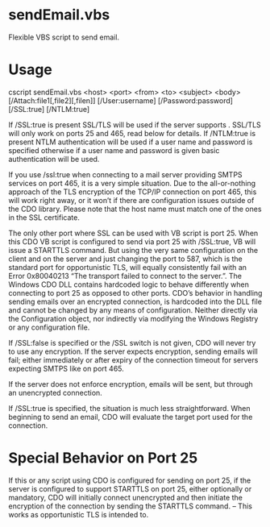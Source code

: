 # sendEmail.vbs
Flexible VBS script to send email.

# Usage
cscript sendEmail.vbs &lt;host&gt; &lt;port&gt; &lt;from&gt; &lt;to&gt; &lt;subject&gt; &lt;body&gt; [/Attach:file1[,file2][,filen]] [/User:username]
  [/Password:password] [/SSL:true] [/NTLM:true]

  If /SSL:true is present SSL/TLS will be used if the server supports .
  SSL/TLS will only work on ports 25 and 465, read below for details.
  If /NTLM:true is present NTLM authentication will be used if a user name and password is specified otherwise if a user name and password is given basic authentication will be used.

If you use /ssl:true when connecting to a mail server providing SMTPS services on port 465, it is a very simple situation. Due to the all-or-nothing approach of the TLS encryption of the TCP/IP connection on port 465, this will work right away, or it won’t if there are configuration issues outside of the CDO library. Please note that the host name must match one of the ones in the SSL certificate.

The only other port where SSL can be used with VB script is port 25. When this CDO VB script is configured to send via port 25 with /SSL:true, VB will issue a STARTTLS command. But using the very same configuration on the client and on the server and just changing the port to 587, which is the standard port for opportunistic TLS, will equally consistently fail with an Error 0x80040213 “The transport failed to connect to the server.”. The Windows CDO DLL contains hardcoded logic to behave differently when connecting to port 25 as opposed to other ports. CDO’s behavior in handling sending emails over an encrypted connection, is hardcoded into the DLL file and cannot be changed by any means of configuration. Neither directly via the Configuration object, nor indirectly via modifying the Windows Registry or any configuration file.

If /SSL:false is specified or the /SSL switch is not given, CDO will never try to use any encryption. If the server expects encryption, sending emails will fail; either immediately or after expiry of the connection timeout for servers expecting SMTPS like on port 465.

If the server does not enforce encryption, emails will be sent, but through an unencrypted connection.

If /SSL:true is specified, the situation is much less straightforward. When beginning to send an email, CDO will evaluate the target port used for the connection.

# Special Behavior on Port 25
If this or any script using CDO is configured for sending on port 25, if the server is configured to support STARTTLS on port 25, either optionally or mandatory, CDO will initially connect unencrypted and then initiate the encryption of the connection by sending the STARTTLS command. – This works as opportunistic TLS is intended to.
